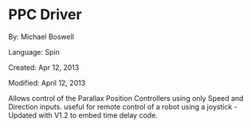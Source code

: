 # PPC Driver

By: Michael Boswell

Language: Spin

Created: Apr 12, 2013

Modified: April 12, 2013

Allows control of the Parallax Position Controllers using only Speed and Direction inputs. useful for remote control of a robot using a joystick - Updated with V1.2 to embed time delay code.
